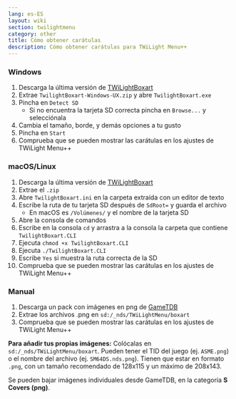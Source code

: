 ```yaml
---
lang: es-ES
layout: wiki
section: twilightmenu
category: other
title: Cómo obtener carátulas
description: Cómo obtener carátulas para TWiLight Menu++
---
```


### Windows
1. Descarga la última versión de [TWiLightBoxart](https://github.com/KirovAir/TwilightBoxart/releases)
1. Extrae `TwilightBoxart-Windows-UX.zip` y abre `TwilightBoxart.exe`
1. Pincha en `Detect SD`
   - Si no encuentra la tarjeta SD correcta pincha en `Browse...` y selecciónala
1. Cambia el tamaño, borde, y demás opciones a tu gusto
1. Pincha en `Start`
1. Comprueba que se pueden mostrar las carátulas en los ajustes de TWiLight Menu++

### macOS/Linux
1. Descarga la última versión de [TWiLightBoxart](https://github.com/KirovAir/TwilightBoxart/releases)
1. Extrae el `.zip`
1. Abre `TwilightBoxart.ini` en la carpeta extraída con un editor de texto
1. Escribe la ruta de tu tarjeta SD después de `SdRoot=` y guarda el archivo
   - En macOS es `/Volúmenes/` y el nombre de la tarjeta SD
1. Abre la consola de comandos
1. Escribe en la consola `cd` y arrastra a la consola la carpeta que contiene `TwilightBoxart.CLI`
1. Ejecuta `chmod +x TwilightBoxart.CLI`
1. Ejecuta `./TwilightBoxart.CLI`
1. Escribe `Yes` si muestra la ruta correcta de la SD
1. Comprueba que se pueden mostrar las carátulas en los ajustes de TWiLight Menu++

### Manual
1. Descarga un pack con imágenes en png de [GameTDB](https://www.gametdb.com/DS/Downloads#cover_packs)
1. Extrae los archivos .png en `sd:/_nds/TWiLightMenu/boxart`
1. Comprueba que se pueden mostrar las carátulas en los ajustes de TWiLight Menu++

**Para añadir tus propias imágenes:** Colócalas en `sd:/_nds/TWiLightMenu/boxart`. Pueden tener el TID del juego (ej. `ASME.png`) o el nombre del archivo (ej. `SM64DS.nds.png`). Tienen que estar en formato `.png`, con un tamaño recomendado de 128x115 y un máximo de 208x143.

Se pueden bajar imágenes individuales desde GameTDB, en la categoría **S Covers (png)**.
